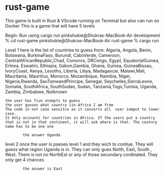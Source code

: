 # rust-game
This game is built in Rust &amp; VScode running on Terminal but also can run on Docker
This is a game that will have 5 levels

Begin: 
    Run using cargo run
    pinkshukie@Shukras-MacBook-Air development % cd rust-game
    pinkshukie@Shukras-MacBook-Air rust-game % cargo run

Level 1
here is the list of countries to guess from:
    Algeria, Angola, Benin, Botswana, BurkinaFaso, Burundi, CaboVerde, Cameroon, CentralAfricanRepublic,Chad,
    Comoros, DRCongo, Egypt, EquatorialGuinea, Eritrea, Eswatini, Ethiopia, Gabon,Gambia, Ghana,
    Guinea, GuineaBissau, IvoryCoast, Kenya, Lesotho, Liberia, Libya, Madagascar, Malawi,Mali, Mauritania,
     Mauritius, Morocco, Mozambique, Namibia, Niger, Nigeria,Rwanda, SaoTomeandPrincipe, Senegal, Seychelles,SierraLeone,
    Somalia, SouthAfrica, SouthSudan, Sudan, Tanzania,Togo,Tunisia, Uganda, Zambia, Zimbabwe, Notknown
    
    the user has five atempts to guess
    the user gueses what country iin Africa I am from
    The code in not case sensitce as it converts all  user inmput to lower case.
    It Only accounts for countries in AFrica. If the users put a country that is not in that continent, it will ask where is that. The coutnry name has to be one one

            the answer Uganda 

level 2 
    once the user is paeses level 1 and they wich to contiue, They will guess what region Uganda is in. They can only gues Notth, East, South , West.
     There is not no NorthEst or any of those secondary cordinated. 
     They only get 4 chances

            the answer is East